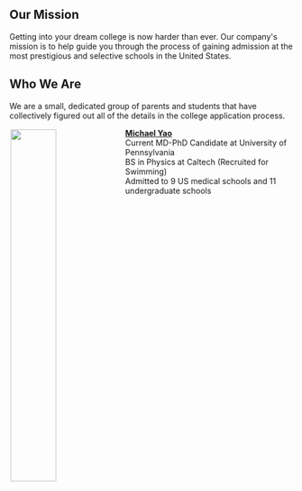 ## Our Mission

Getting into your dream college is now harder than ever. Our company's mission is to help guide you through the process of gaining admission at the most prestigious and selective schools in the United States.

## Who We Are

We are a small, dedicated group of parents and students that have collectively figured out all of the details in the college application process.

<!---
<img src="/consulting/assets/images/woman.png" width="50%" height="50%" style="float:left">
<div style="float:right">
	<p><b>Jennifer Lee</b></p>
	<p>Son Recruited for Fencing at Princeton University</p>
</div>


<div class="container">
  <img class="container__image" src="/consulting/assets/images/michael.png">
  <div class="container__text">
    <p><a href="https://michaelsyao.com"><b>Michael Yao</b></a></p>
	<p><em>Current MD-PhD Candidate at University of Pennsylvania</em></p>
	<p><em>BS in Physics at Caltech (Recruited for Swimming)</em></p>
	<p><em>Admitted to 9 US medical schools and 11 undergraduate schools</em></p>
  </div>	
</div>


<div class="container">
  <img src="/consulting/assets/images/michael.png" class="image" style="width:100%">
  <div class="middle">
    <div class="text">
        <p><a href="https://michaelsyao.com"><b>Michael Yao</b></a></p>
        <p>Current MD-PhD Candidate at University of Pennsylvania</p>
        <p>BS in Physics at Caltech (Recruited for Swimming)</p>
        <p>Admitted to 9 US medical schools and 11 undergraduate schools</p>
    </div>
  </div>
</div>
--->

<div>
    <p><img src="/consulting/assets/images/michael.png" height="40%" width="40%" border="0px" style="float: left;margin:2px"><a href="https://michaelsyao.com"><b>Michael Yao</b></a><br>Current MD-PhD Candidate at University of Pennsylvania<br>BS in Physics at Caltech (Recruited for Swimming)<br>Admitted to 9 US medical schools and 11 undergraduate schools</p>
</div>


